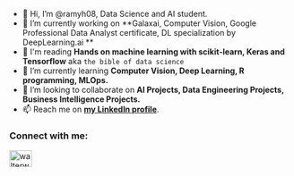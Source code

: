 - 👋 Hi, I’m @ramyh08, Data Science and AI student.
- 🔭 I’m currently working on **Galaxai, Computer Vision, Google Professional Data Analyst certificate, DL specialization by DeepLearning.ai ** 
- 📖 I'm reading **Hands on machine learning with scikit-learn, Keras and Tensorflow** aka `the bible of data science` 
- 🌱 I’m currently learning **Computer Vision, Deep Learning, R programming, MLOps.**
- 💞️ I’m looking to collaborate on **AI Projects, Data Engineering Projects, Business Intelligence Projects.**
- 📫 Reach me on [**my LinkedIn profile**](https://www.linkedin.com/in/ramyhafdi).

<h3 align="left">Connect with me:</h3>
<p align="left">
<a href="https://linkedin.com/in/ramyhafdi" target="blank"><img align="center" src="https://raw.githubusercontent.com/rahuldkjain/github-profile-readme-generator/master/src/images/icons/Social/linked-in-alt.svg" alt="walterwlee" height="30" width="40" /></a>
